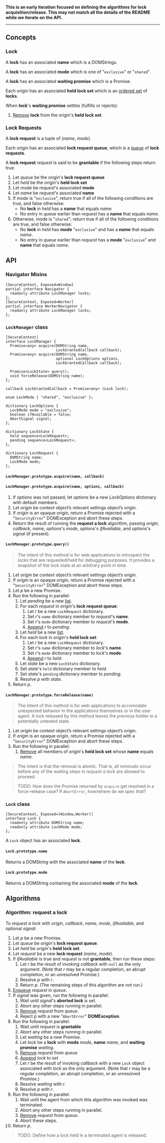 **This is an early iteration focused on defining the algorithms for lock acquisition/release.
This may not match all the details of the README while we iterate on the API.**

----

## Concepts

### Lock

A **lock** has an associated **name** which is a DOMStrings.

A **lock** has an associated **mode** which is one of "`exclusive`" or "`shared`".

A **lock** has an associated **waiting promise** which is a Promise.

Each origin has an associated **held lock set** which is an [ordered set](https://infra.spec.whatwg.org/#ordered-set) of **locks**.

When **lock**'s **waiting promise** settles (fulfills or rejects):

1. [Remove](https://infra.spec.whatwg.org/#list-remove) **lock** from the origin's **held lock set**.

### Lock Requests

A **lock request** is a tuple of (*name*, *mode*).

Each origin has an associated **lock request queue**, which is a [queue](https://infra.spec.whatwg.org/#queue) of **lock requests**.

A **lock request** _request_ is said to be **grantable** if the following steps return true:

1. Let _queue_ be the origin's **lock request queue**
1. Let _held_ be the origin's **held lock set**
1. Let _mode_ be _request_'s associated **mode**
1. Let _name_ be _request_'s associated **name**
1. If _mode_ is "`exclusive`", return true if all of the following conditions are true, and false otherwise:
    * No **lock** in _held_ has a **name** that equals _name_
    * No entry in _queue_ earlier than _request_ has a **name** that equals _name_.
1. Otherwise, mode is "`shared`"; return true if all of the following conditions are true, and false otherwise:
    * No **lock** in _held_ has **mode** "`exclusive`" and has a **name** that equals _name_.
    * No entry in _queue_ earlier than _request_ has a **mode** "`exclusive`" and **name** that equals _name_.

## API

### Navigator Mixins

```webidl
[SecureContext, Exposed=Window]
partial interface Navigator {
  readonly attribute LockManager locks;
};
[SecureContext, Exposed=Worker]
partial interface WorkerNavigator {
  readonly attribute LockManager locks;
};
```

### `LockManager` class

```webidl
[SecureContext]
interface LockManager {
  Promise<any> acquire(DOMString name,
                       LockGrantedCallback callback);
  Promise<any> acquire(DOMString name,
                       optional LockOptions options,
                       LockGrantedCallback callback);

  Promise<LockState> query();
  void forceRelease(DOMString name);
};

callback LockGrantedCallback = Promise<any> (Lock lock);

enum LockMode { "shared", "exclusive" };

dictionary LockOptions {
  LockMode mode = "exclusive";
  boolean ifAvailable = false;
  AbortSignal signal;
};

dictionary LockState {
  held sequence<LockRequest>;
  pending sequence<LockRequest>;
};

dictionary LockRequest {
  DOMString name;
  LockMode mode;
};
```

#### `LockManager.prototype.acquire(name, callback)`
#### `LockManager.prototype.acquire(name, options, callback)`

1. If _options_ was not passed, let _options_ be a new _LockOptions_ dictionary with default members.
1. Let _origin_ be context object’s relevant settings object’s origin.
1. If _origin_ is an opaque origin, return a Promise rejected with a "`SecurityError`" DOMException and abort these steps.
1. Return the result of running the **request a lock** algorithm, passing _origin_, _callback_, _name_, _options_'s _mode_, _options_'s _ifAvailable_, and _options_'s _signal_ (if present).

#### `LockManager.prototype.query()`

> The intent of this method is for web applications to introspect the locks that are requested/held for debugging purposes. It provides a snapshot of the lock state at an arbitrary point in time.

1. Let _origin_ be context object’s relevant settings object’s origin.
1. If _origin_ is an opaque origin, return a Promise rejected with a "`SecurityError`" DOMException and abort these steps.
1. Let _p_ be a new Promise.
1. Run the following in parallel:
    1. Let _pending_ be a new [list](https://infra.spec.whatwg.org/#list).
    1. For each _request_ in _origin_'s **lock request queue**:
        1. Let _r_ be a new `LockRequest` dictionary.
        1. Set _r_'s `name` dictionary member to _request_'s **name**.
        1. Set _r_'s `mode` dictionary member to _request_'s **mode**.
        1. [Append](https://infra.spec.whatwg.org/#list-append) _r_ to _pending_.
    1. Let _held_ be a new [list](https://infra.spec.whatwg.org/#list).
    1. For each _lock_ in _origin_'s **held lock set**:
        1. Let _r_ be a new `LockRequest` dictionary.
        1. Set _r_'s `name` dictionary member to _lock_'s **name**.
        1. Set _r_'s `mode` dictionary member to _lock_'s **mode**.
        1. [Append](https://infra.spec.whatwg.org/#list-append) _r_ to _held_.
    1. Let _state_ be a new `LockState` dictionary.
    1. Set _state_'s `held` dictionary member to _held_.
    1. Set _state_'s `pending` dictionary member to _pending_.
    1. Resolve _p_ with _state_.
1. Return _p_.

#### `LockManager.prototype.forceRelease(name)`

> The intent of this method is for web applications to accomodate unexpected behavior in the applications themselves or in the user agent. A lock released by this method leaves the previous holder in a potentially untested state.

1. Let _origin_ be context object’s relevant settings object’s origin.
1. If _origin_ is an opaque origin, return a Promise rejected with a "`SecurityError`" DOMException and abort these steps.
1. Run the following in parallel:
    1. [Remove](https://infra.spec.whatwg.org/#list-remove) all members of _origin_'s **held lock set** whose **name** equals _name_.

> The intent is that the removal is atomic. That is, all removals occur before any of the waiting steps in _request a lock_ are allowed to proceed.

> TODO: How does the Promise returned by `acquire` get resolved in a force-release case? If `AbortError`, how/where do we spec that?

### `Lock` class

```webidl
[SecureContext, Exposed=(Window,Worker)]
interface Lock {
  readonly attribute DOMString name;
  readonly attribute LockMode mode;
};
```

A `Lock` object has an associated **lock**.

#### `Lock.prototype.name`

Returns a DOMString with the associated **name** of the **lock**.

#### `Lock.prototype.mode`

Returns a DOMString containing the associated **mode** of the **lock**.

## Algorithms

### Algorithm: request a lock

To *request a lock* with _origin_, _callback_, _name_, _mode_, _ifAvailable_, and optional _signal_:

1. Let _p_ be a new Promise.
1. Let _queue_ be _origin_'s **lock request queue**.
1. Let _held_ be _origin_'s **held lock set**.
1. Let _request_ be a new **lock request** (_name_, _mode_).
1. If _ifAvailable_ is true and _request_ is not **grantable**, then run these steps:
   1. Let _r_ be the result of invoking _callback_ with `null` as the only argument. (Note that _r_ may be a regular completion, an abrupt completion, or an unresolved Promise.)
   1. Resolve _p_ with _r_.
   1. Return _p_. (The remaining steps of this algorithm are not run.)
1. [Enqueue](https://infra.spec.whatwg.org/#queue-enqueue) _request_ in _queue_.
1. If _signal_ was given, run the following in parallel:
   1. Wait until _signal_'s **aborted lock** is set.
   1. Abort any other steps running in parallel.
   1. [Remove](https://infra.spec.whatwg.org/#list-remove) _request_ from _queue_.
   1. Reject _p_ with a new "`AbortError`" **DOMException**.
1. Run the following in parallel:
   1. Wait until _request_ is **grantable**
   1. Abort any other steps running in parallel.
   1. Let _waiting_ be a new Promise.
   1. Let _lock_ be a **lock** with **mode** _mode_, **name** _name_, and **waiting promise** _waiting_.
   1. [Remove](https://infra.spec.whatwg.org/#list-remove) _request_ from _queue_
   1. [Append](https://infra.spec.whatwg.org/#set-append) _lock_ to _set_
   1. Let _r_ be the result of invoking _callback_ with a new `Lock` object associated with _lock_ as the only argument. (Note that _r_ may be a regular completion, an abrupt completion, or an unresolved Promise.)
   1. Resolve _waiting_ with _r_.
   1. Resolve _p_ with _r_.
1. Run the following in parallel:
   1. Wait until the agent from which this algorithm was invoked was terminated.
   1. Abort any other steps running in parallel.
   1. [Remove](https://infra.spec.whatwg.org/#list-remove) _request_ from _queue_.
   1. Abort these steps.
1. Return _p_.

> TODO: Define how a lock held in a terminated agent is released.
